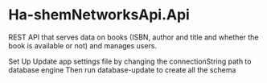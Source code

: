 # Ha-shemNetworksApi.Api
REST API that serves data on books (ISBN, author and title and whether the book is available or not) and manages users.

Set Up 
 Update app settings file by changing the connectionString path to database engine
 Then run database-update to create all the schema

